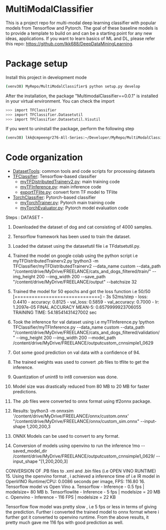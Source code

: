 # MultiModalClassifier
This is a project repo for multi-modal deep learning classifier with popular models from Tensorflow and Pytorch. The goal of these baseline models is to provide a template to build on and can be a starting point for any new ideas, applications. If you want to learn basics of ML and DL, please refer this repo: https://github.com/lkk688/DeepDataMiningLearning.

# Package setup
Install this project in development mode
```bash
(venv38) MyRepo/MultiModalClassifier$ python setup.py develop
```
After the installation, the package "MultimodalClassifier==0.0.1" is installed in your virtual environment. You can check the import
```bash
>>> import TFClassifier
>>> import TFClassifier.Datasetutil
>>> import TFClassifier.Datasetutil.Visutil
```

If you went to uninstall the package, perform the following step
```bash
(venv38) lkk@cmpeengr276-All-Series:~/Developer/MyRepo/MultiModalClassifier$ python setup.py develop --uninstall
```

# Code organization
* [DatasetTools](./DatasetTools): common tools and code scripts for processing datasets
* [TFClassifier](./TFClassifier): Tensorflow-based classifier
  * [myTFDistributedTrainerv2.py](./TFClassifier/myTFDistributedTrainerv2.py): main training code
  * [myTFInference.py](./TFClassifier/myTFInference.py): main inference code
  * [exportTFlite.py](./TFClassifier/exportTFlite.py): convert form TF model to TFlite
* [TorchClassifier](./TorchClassifier): Pytorch-based classifier
  * [myTorchTrainer.py](./TorchClassifier/myTorchTrainer.py): Pytorch main training code
  * [myTorchEvaluator.py](./TorchClassifier/myTorchEvaluator.py): Pytorch model evaluation code 


Steps : 
DATASET - 
1. Downloaded the dataset of dog and cat consisting of 4000 samples.
2. Tensorflow framework has been used to train the dataset.
3. Loaded the dataset using the datasetutil file i.e TFdatsetutil.py.
4. Trained the model on google colab using the python script i.e myTFDistributedTrainerv2.py
    !python3 -m TFClassifier/myTFDistributedTrainerv2 --data_name custom --data_path "/content/drive/MyDrive/FREELANCE/cats_and_dogs_filtered/train/" --img_height 200 --img_width 200 --save_path "/content/drive/MyDrive/FREELANCE/output" --batchsize 32
    
5. Trained the model for 50 epochs and got the loss function i.e 
 50/50 [==============================] - 3s 52ms/step - loss: 0.4410 - accuracy: 0.8125 - val_loss: 0.5859 - val_accuracy: 0.7000 - lr: 1.2097e-05
 FINAL ACCURACY MEAN-5:  0.6579999923706055
 TRAINING TIME:  54.18541431427002  sec
 
6. Took the inference for val dataset using i.e myTFInference.py
  !python TFClassifier/myTFInference.py --data_name custom --data_path "/content/drive/MyDrive/FREELANCE/cats_and_dogs_filtered/validation/" --img_height 200 --img_width 200 --model_path /content/drive/MyDrive/FREELANCE/outputcustom_cnnsimple1_0629
  
7. Got some good prediction on val data with a confidence of 94.
8. The trained weights was used to convert .pb files to tflite to get the inference.
9. Quantization of unint8 to int8 conversion was done.
10. Model size was drastically reduced from 80 MB to 20 MB for faster predictions.
11. The .pb files were converted to onnx format using tf2onnx package.
12. Results:
   !python3 -m onnxsim '/content/drive/MyDrive/FREELANCE/onnx/custom.onnx' "/content/drive/MyDrive/FREELANCE/onnx/custom_sim.onnx" --input-shape    1,200,200,3
13. ONNX Models can be used to convert to any format.
14. Conversion of models using openvino to run the inference
  !mo --saved_model_dir /content/drive/MyDrive/FREELANCE/outputcustom_cnnsimple1_0629/ --input_shape "[1,200,200,3]
  
  CONVERSION OF .PB files to .xml and .bin files (i.e OPEN VINO RUNTIME)
15. Using the openvino format , i achieved a inference time of i.e
     IR model in OpenVINO Runtime/CPU: 0.0086 seconds per image, FPS: 116.80
16. Tensorflow model vs Open Vino
    a. Tensorflow - Inference - 0.5 fps | modelsize= 80 MB
    b. Tensorflowlite - Inference - 5 fps | modelsize = 20 MB
    c. Openvino   - Inference - 116 FPS | modelsize = 22 KB


Tensorflow flow model was pretty slow , i.e 5 fps or less in terms of giving the prediction.
Further i converted the trained model to onnx format where i further got it converted to openvino runtime.
From the above results, it pretty much gave  me 116 fps with good prediction as well.
